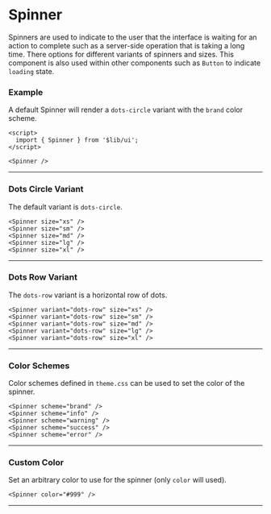 <script>
	import { Spinner } from '$lib/ui';
  import Tables from './Tables.svelte';
</script>

# Spinner

Spinners are used to indicate to the user that the interface is waiting for an action to complete such as a server-side
operation that is taking a long time. There options for different variants of spinners and sizes. This component is also
used within other components such as `Button` to indicate `loading` state.

### Example

A default Spinner will render a `dots-circle` variant with the `brand` color scheme.

```svelte
<script>
  import { Spinner } from '$lib/ui';
</script>

<Spinner />
```

<Spinner />

---

### Dots Circle Variant

The default variant is `dots-circle`.

```svelte
<Spinner size="xs" />
<Spinner size="sm" />
<Spinner size="md" />
<Spinner size="lg" />
<Spinner size="xl" />
```
<div class="flex items-center gap-6">
	<Spinner size="xs" />
	<Spinner size="sm" />
	<Spinner size="md" />
	<Spinner size="lg" />
	<Spinner size="xl" />
</div>

---

### Dots Row Variant

The `dots-row` variant is a horizontal row of dots.

```svelte
<Spinner variant="dots-row" size="xs" />
<Spinner variant="dots-row" size="sm" />
<Spinner variant="dots-row" size="md" />
<Spinner variant="dots-row" size="lg" />
<Spinner variant="dots-row" size="xl" />
```
<div class="flex flex-col items-start">
	<Spinner variant="dots-row" size="xs" />
	<Spinner variant="dots-row" size="sm" />
	<Spinner variant="dots-row" size="md" />
	<Spinner variant="dots-row" size="lg" />
	<Spinner variant="dots-row" size="xl" />
</div>

---

### Color Schemes

Color schemes defined in `theme.css` can be used to set the color of the spinner.

```svelte
<Spinner scheme="brand" />
<Spinner scheme="info" />
<Spinner scheme="warning" />
<Spinner scheme="success" />
<Spinner scheme="error" />
```
<div class="flex items-center gap-5">
	<Spinner scheme="brand" />
	<Spinner scheme="info" />
	<Spinner scheme="warning" />
	<Spinner scheme="success" />
	<Spinner scheme="error" />
</div>

---

### Custom Color

Set an arbitrary color to use for the spinner (only `color` will used).
  
```svelte
<Spinner color="#999" />
```
<Spinner color="#999" />

---

<Tables />
